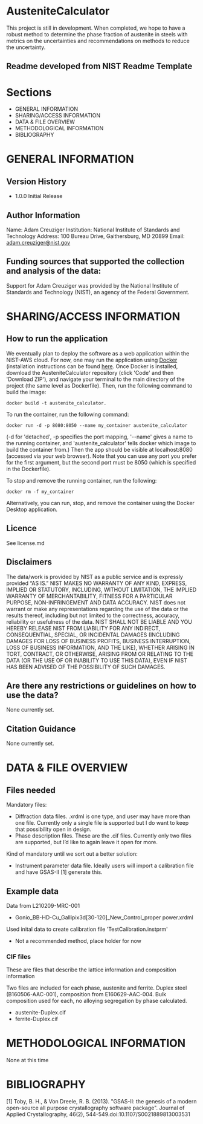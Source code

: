# AusteniteCalculator

This project is still in development.  When completed, we hope to have a robust method to determine the phase fraction of austenite in steels with metrics on the uncertainties and recommendations on methods to reduce the uncertainty.  


## Readme developed from NIST Readme Template

# Sections
- GENERAL INFORMATION
- SHARING/ACCESS INFORMATION
- DATA & FILE OVERVIEW
- METHODOLOGICAL INFORMATION
- BIBLIOGRAPHY


# GENERAL INFORMATION

## Version History
- 1.0.0 Initial Release

## Author Information

Name: Adam Creuziger 
Institution: National Institute of Standards and Technology 
Address: 100 Bureau Drive, Gaithersburg, MD 20899 
Email: adam.creuziger@nist.gov

## Funding sources that supported the collection and analysis of the data: 

Support for Adam Creuziger was provided by the National Institute of Standards and Technology (NIST), an agency of the Federal Government.


# SHARING/ACCESS INFORMATION

## How to run the application

We eventually plan to deploy the software as a web application within the NIST-AWS cloud. For now, one may run the application using [Docker](https://www.docker.com/) (installation instructions can be found [here](https://docs.docker.com/get-docker/). Once Docker is installed, download the AusteniteCalculator repository (click 'Code' and then 'Download ZIP'), and navigate your terminal to the main directory of the project (the same level as Dockerfile). Then, run the following command to build the image:
```
docker build -t austenite_calculator.
```
To run the container, run the following command:
```
docker run -d -p 8080:8050 --name my_container austenite_calculator
```
(-d for 'detached', -p specifies the port mapping, '--name' gives a name to the running container, and 'austenite_calculator' tells docker which image to build the container from.) Then the app should be visible at localhost:8080 (accessed via your web browser). Note that you can use any port you prefer for the first argument, but the second port must be 8050 (which is specified in the Dockerfile).

To stop and remove the running container, run the following:
```
docker rm -f my_container
```

Alternatively, you can run, stop, and remove the container using the Docker Desktop application.


## Licence
See license.md

## Disclaimers
The data/work is provided by NIST as a public service and is expressly provided “AS IS.” NIST MAKES NO WARRANTY OF ANY KIND, EXPRESS, IMPLIED OR STATUTORY, INCLUDING, WITHOUT LIMITATION, THE IMPLIED WARRANTY OF MERCHANTABILITY, FITNESS FOR A PARTICULAR PURPOSE, NON-INFRINGEMENT AND DATA ACCURACY. NIST does not warrant or make any representations regarding the use of the data or the results thereof, including but not limited to the correctness, accuracy, reliability or usefulness of the data. NIST SHALL NOT BE LIABLE AND YOU HEREBY RELEASE NIST FROM LIABILITY FOR ANY INDIRECT, CONSEQUENTIAL, SPECIAL, OR INCIDENTAL DAMAGES (INCLUDING DAMAGES FOR LOSS OF BUSINESS PROFITS, BUSINESS INTERRUPTION, LOSS OF BUSINESS INFORMATION, AND THE LIKE), WHETHER ARISING IN TORT, CONTRACT, OR OTHERWISE, ARISING FROM OR RELATING TO THE DATA (OR THE USE OF OR INABILITY TO USE THIS DATA), EVEN IF NIST HAS BEEN ADVISED OF THE POSSIBILITY OF SUCH DAMAGES.

## Are there any restrictions or guidelines on how to use the data? 
None currently set.

## Citation Guidance
None currently set.

# DATA & FILE OVERVIEW
## Files needed

Mandatory files:
- Diffraction data files.  .xrdml is one type, and user may have more than one file.  Currently only a single file is supported but I do want to keep that possibility open in design.
- Phase description files.  These are the .cif files.  Currently only two files are supported, but I’d like to again leave it open for more.  

Kind of mandatory until we sort out a better solution:
- Instrument parameter data file.  Ideally users will import a calibration file and have GSAS-II [1] generate this.  

## Example data

Data from L210209-MRC-001
- Gonio_BB-HD-Cu_Gallipix3d[30-120]_New_Control_proper power.xrdml

Used inital data to create calibration file 'TestCalibration.instprm'
- Not a recommended method, place holder for now

### CIF files
These are files that describe the lattice information and composition information

Two files are included for each phase, austenite and ferrite.
Duplex steel (B160506-AAC-001), composition from E160629-AAC-004.
Bulk composition used for each, no alloying segregation by phase calculated.
- austenite-Duplex.cif
- ferrite-Duplex.cif

# METHODOLOGICAL INFORMATION

None at this time

# BIBLIOGRAPHY

[1]  Toby, B. H., & Von Dreele, R. B. (2013). "GSAS-II: the genesis of a modern open-source all purpose crystallography software package". Journal of Applied Crystallography, 46(2), 544-549. ​doi:10.1107/S0021889813003531

